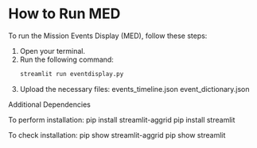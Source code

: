 # How to Run MED

To run the Mission Events Display (MED), follow these steps:

1. Open your terminal.
2. Run the following command:
   ```bash
   streamlit run eventdisplay.py
3. Upload the necessary files:
    events_timeline.json
    event_dictionary.json


Additional Dependencies


To perform installation:
pip install streamlit-aggrid
pip install streamlit


To check installation:
pip show streamlit-aggrid
pip show streamlit

